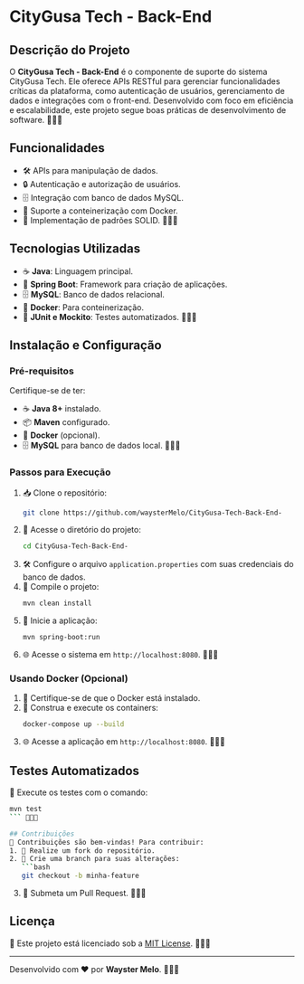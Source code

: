 # CityGusa Tech - Back-End

## Descrição do Projeto
O **CityGusa Tech - Back-End** é o componente de suporte do sistema CityGusa Tech. Ele oferece APIs RESTful para gerenciar funcionalidades críticas da plataforma, como autenticação de usuários, gerenciamento de dados e integrações com o front-end. Desenvolvido com foco em eficiência e escalabilidade, este projeto segue boas práticas de desenvolvimento de software. 🌟🚀✨

## Funcionalidades
- 🛠️ APIs para manipulação de dados.
- 🔒 Autenticação e autorização de usuários.
- 🗄️ Integração com banco de dados MySQL.
- 🐳 Suporte a conteinerização com Docker.
- 📐 Implementação de padrões SOLID. 🌟🚀✨

## Tecnologias Utilizadas
- ☕ **Java**: Linguagem principal.
- 🌱 **Spring Boot**: Framework para criação de aplicações.
- 🗄️ **MySQL**: Banco de dados relacional.
- 🐳 **Docker**: Para conteinerização.
- 🧪 **JUnit e Mockito**: Testes automatizados. 🌟🚀✨

## Instalação e Configuração

### Pré-requisitos
Certifique-se de ter:
- ☕ **Java 8+** instalado.
- 📦 **Maven** configurado.
- 🐳 **Docker** (opcional).
- 🗄️ **MySQL** para banco de dados local. 🌟🚀✨

### Passos para Execução
1. 📥 Clone o repositório:
   ```bash
   git clone https://github.com/waysterMelo/CityGusa-Tech-Back-End-
   ```
2. 📂 Acesse o diretório do projeto:
   ```bash
   cd CityGusa-Tech-Back-End-
   ```
3. 🛠️ Configure o arquivo `application.properties` com suas credenciais do banco de dados.
4. 🔨 Compile o projeto:
   ```bash
   mvn clean install
   ```
5. 🚀 Inicie a aplicação:
   ```bash
   mvn spring-boot:run
   ```
6. 🌐 Acesse o sistema em `http://localhost:8080`. 🌟🚀✨

### Usando Docker (Opcional)
1. 🐳 Certifique-se de que o Docker está instalado.
2. 🔨 Construa e execute os containers:
   ```bash
   docker-compose up --build
   ```
3. 🌐 Acesse a aplicação em `http://localhost:8080`. 🌟🚀✨

## Testes Automatizados
🧪 Execute os testes com o comando:
```bash
mvn test
``` 🌟🚀✨

## Contribuições
🤝 Contribuições são bem-vindas! Para contribuir:
1. 📂 Realize um fork do repositório.
2. 🌱 Crie uma branch para suas alterações:
   ```bash
   git checkout -b minha-feature
   ```
3. 🔄 Submeta um Pull Request. 🌟🚀✨

## Licença
📜 Este projeto está licenciado sob a [MIT License](LICENSE). 🌟🚀✨

---
Desenvolvido com ❤ por **Wayster Melo**. 🌟🚀✨

